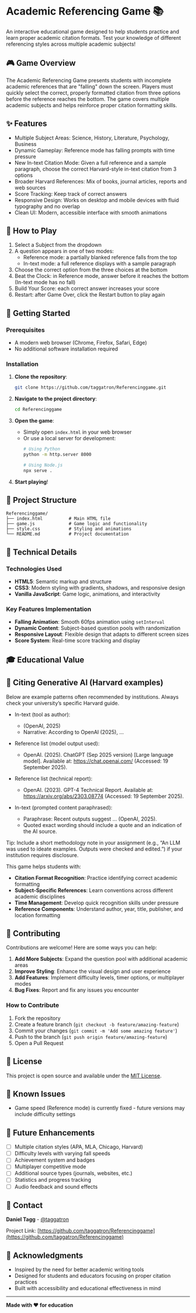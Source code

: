 # Academic Referencing Game 📚

An interactive educational game designed to help students practice and learn proper academic citation formats. Test your knowledge of different referencing styles across multiple academic subjects!

## 🎮 Game Overview

The Academic Referencing Game presents students with incomplete academic references that are "falling" down the screen. Players must quickly select the correct, properly formatted citation from three options before the reference reaches the bottom. The game covers multiple academic subjects and helps reinforce proper citation formatting skills.

## ✨ Features

- Multiple Subject Areas: Science, History, Literature, Psychology, Business
- Dynamic Gameplay: Reference mode has falling prompts with time pressure
- New In-text Citation Mode: Given a full reference and a sample paragraph, choose the correct Harvard-style in-text citation from 3 options
- Broader Harvard References: Mix of books, journal articles, reports and web sources
- Score Tracking: Keep track of correct answers
- Responsive Design: Works on desktop and mobile devices with fluid typography and no overlap
- Clean UI: Modern, accessible interface with smooth animations

## 🎯 How to Play

1. Select a Subject from the dropdown
2. A question appears in one of two modes:
   - Reference mode: a partially blanked reference falls from the top
   - In-text mode: a full reference displays with a sample paragraph
3. Choose the correct option from the three choices at the bottom
4. Beat the Clock: in Reference mode, answer before it reaches the bottom (In-text mode has no fall)
5. Build Your Score: each correct answer increases your score
6. Restart: after Game Over, click the Restart button to play again

## 🚀 Getting Started

### Prerequisites
- A modern web browser (Chrome, Firefox, Safari, Edge)
- No additional software installation required

### Installation

1. **Clone the repository**:
   ```bash
   git clone https://github.com/taggatron/Referencinggame.git
   ```

2. **Navigate to the project directory**:
   ```bash
   cd Referencinggame
   ```

3. **Open the game**:
   - Simply open `index.html` in your web browser
   - Or use a local server for development:
     ```bash
     # Using Python
     python -m http.server 8000
     
     # Using Node.js
     npx serve .
     ```

4. **Start playing**!

## 📁 Project Structure

```
Referencinggame/
├── index.html          # Main HTML file
├── game.js             # Game logic and functionality
├── style.css           # Styling and animations
└── README.md           # Project documentation
```

## 🎨 Technical Details

### Technologies Used
- **HTML5**: Semantic markup and structure
- **CSS3**: Modern styling with gradients, shadows, and responsive design
- **Vanilla JavaScript**: Game logic, animations, and interactivity

### Key Features Implementation
- **Falling Animation**: Smooth 60fps animation using `setInterval`
- **Dynamic Content**: Subject-based question pools with randomization
- **Responsive Layout**: Flexible design that adapts to different screen sizes
- **Score System**: Real-time score tracking and display

## 🎓 Educational Value
## 🤖 Citing Generative AI (Harvard examples)

Below are example patterns often recommended by institutions. Always check your university’s specific Harvard guide.

- In-text (tool as author):
   - (OpenAI, 2025)
   - Narrative: According to OpenAI (2025), …

- Reference list (model output used):
   - OpenAI. (2025). ChatGPT (Sep 2025 version) [Large language model]. Available at: https://chat.openai.com/ (Accessed: 19 September 2025).

- Reference list (technical report):
   - OpenAI. (2023). GPT-4 Technical Report. Available at: https://arxiv.org/abs/2303.08774 (Accessed: 19 September 2025).

- In-text (prompted content paraphrased):
   - Paraphrase: Recent outputs suggest … (OpenAI, 2025).
   - Quoted exact wording should include a quote and an indication of the AI source.

Tip: Include a short methodology note in your assignment (e.g., “An LLM was used to ideate examples. Outputs were checked and edited.”) if your institution requires disclosure.


This game helps students with:
- **Citation Format Recognition**: Practice identifying correct academic formatting
- **Subject-Specific References**: Learn conventions across different academic disciplines
- **Time Management**: Develop quick recognition skills under pressure
- **Reference Components**: Understand author, year, title, publisher, and location formatting

## 🤝 Contributing

Contributions are welcome! Here are some ways you can help:

1. **Add More Subjects**: Expand the question pool with additional academic areas
2. **Improve Styling**: Enhance the visual design and user experience
3. **Add Features**: Implement difficulty levels, timer options, or multiplayer modes
4. **Bug Fixes**: Report and fix any issues you encounter

### How to Contribute

1. Fork the repository
2. Create a feature branch (`git checkout -b feature/amazing-feature`)
3. Commit your changes (`git commit -m 'Add some amazing feature'`)
4. Push to the branch (`git push origin feature/amazing-feature`)
5. Open a Pull Request

## 📝 License

This project is open source and available under the [MIT License](LICENSE).

## 🐛 Known Issues

- Game speed (Reference mode) is currently fixed - future versions may include difficulty settings

## 🚀 Future Enhancements

- [ ] Multiple citation styles (APA, MLA, Chicago, Harvard)
- [ ] Difficulty levels with varying fall speeds
- [ ] Achievement system and badges
- [ ] Multiplayer competitive mode
- [ ] Additional source types (journals, websites, etc.)
- [ ] Statistics and progress tracking
- [ ] Audio feedback and sound effects

## 📧 Contact

**Daniel Tagg** - [@taggatron](https://github.com/taggatron)

Project Link: [https://github.com/taggatron/Referencinggame](https://github.com/taggatron/Referencinggame)

## 🙏 Acknowledgments

- Inspired by the need for better academic writing tools
- Designed for students and educators focusing on proper citation practices
- Built with accessibility and educational effectiveness in mind

---

**Made with ❤️ for education**
